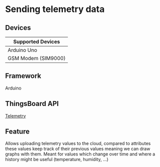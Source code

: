 # Sending telemetry data

## Devices
| Supported Devices    |
|----------------------|
|  Arduino Uno         |
|  GSM Modem (SIM9000) |

## Framework

Arduino

## ThingsBoard API
[Telemetry](https://thingsboard.io/docs/user-guide/telemetry/)

## Feature
Allows uploading telemetry values to the cloud, compared to attributes
these values keep track of their previous values meaning we can draw graphs with them.
Meant for values which change over time and where a history might be useful (temperature, humidity, ...)